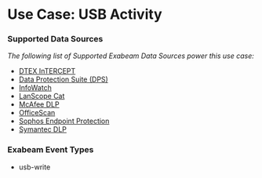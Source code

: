 Use Case: USB Activity
======================

### Supported Data Sources

_The following list of Supported Exabeam Data Sources power this use case:_

* [DTEX InTERCEPT](../DataSources/datasource_dtex_intercept_dtex_systems.md)
* [Data Protection Suite (DPS)](../DataSources/datasource_data_protection_suite_(dps)_safend.md)
* [InfoWatch](../DataSources/datasource_infowatch_infowatch.md)
* [LanScope Cat](../DataSources/datasource_lanscope_cat_lanscope.md)
* [McAfee DLP](../DataSources/datasource_mcafee_dlp_mcafee.md)
* [OfficeScan](../DataSources/datasource_officescan_trend_micro.md)
* [Sophos Endpoint Protection](../DataSources/datasource_sophos_endpoint_protection_sophos.md)
* [Symantec DLP](../DataSources/datasource_symantec_dlp_symantec.md)


### Exabeam Event Types

- usb-write

